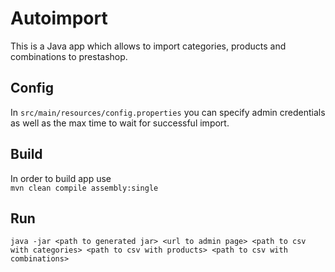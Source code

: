 # Autoimport 

This is a Java app which allows to import categories, products and combinations to prestashop.

## Config
In `src/main/resources/config.properties` you can specify admin credentials as well as the max time to wait for successful import.

## Build
In order to build app use\
`mvn clean compile assembly:single`

## Run
`java -jar <path to generated jar> <url to admin page> <path to csv with categories> <path to csv with products> <path to csv with combinations>`